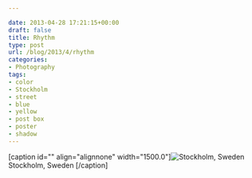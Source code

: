 ```yaml
---

date: 2013-04-28 17:21:15+00:00
draft: false
title: Rhythm
type: post
url: /blog/2013/4/rhythm
categories:
- Photography
tags:
- color
- Stockholm
- street
- blue
- yellow
- post box
- poster
- shadow
---
```


[caption id="" align="alignnone" width="1500.0"]![ Stockholm, Sweden ](/images/2013-04-28-20134rhythm/20130428-R0010427.jpg)
 Stockholm, Sweden [/caption]
